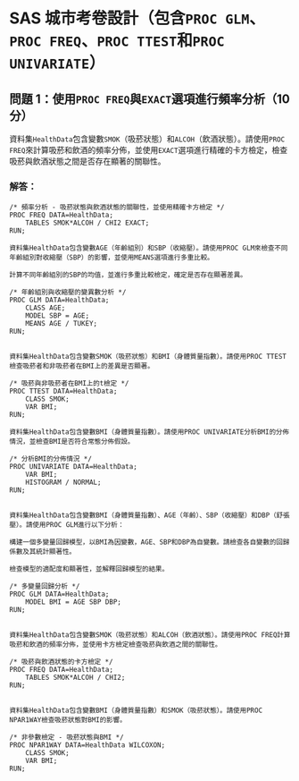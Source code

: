 # SAS 城市考卷設計（包含`PROC GLM`、`PROC FREQ`、`PROC TTEST`和`PROC UNIVARIATE`）

## 問題 1：使用`PROC FREQ`與`EXACT`選項進行頻率分析（10分）

資料集`HealthData`包含變數`SMOK`（吸菸狀態）和`ALCOH`（飲酒狀態）。請使用`PROC FREQ`來計算吸菸和飲酒的頻率分佈，並使用`EXACT`選項進行精確的卡方檢定，檢查吸菸與飲酒狀態之間是否存在顯著的關聯性。

### 解答：

```sas
/* 頻率分析 - 吸菸狀態與飲酒狀態的關聯性，並使用精確卡方檢定 */
PROC FREQ DATA=HealthData;
    TABLES SMOK*ALCOH / CHI2 EXACT;
RUN;

資料集HealthData包含變數AGE（年齡組別）和SBP（收縮壓）。請使用PROC GLM來檢查不同年齡組別對收縮壓（SBP）的影響，並使用MEANS選項進行多重比較。

計算不同年齡組別的SBP的均值，並進行多重比較檢定，確定是否存在顯著差異。

/* 年齡組別與收縮壓的變異數分析 */
PROC GLM DATA=HealthData;
    CLASS AGE;
    MODEL SBP = AGE;
    MEANS AGE / TUKEY;
RUN;


資料集HealthData包含變數SMOK（吸菸狀態）和BMI（身體質量指數）。請使用PROC TTEST檢查吸菸者和非吸菸者在BMI上的差異是否顯著。

/* 吸菸與非吸菸者在BMI上的t檢定 */
PROC TTEST DATA=HealthData;
    CLASS SMOK;
    VAR BMI;
RUN;

資料集HealthData包含變數BMI（身體質量指數）。請使用PROC UNIVARIATE分析BMI的分佈情況，並檢查BMI是否符合常態分佈假設。

/* 分析BMI的分佈情況 */
PROC UNIVARIATE DATA=HealthData;
    VAR BMI;
    HISTOGRAM / NORMAL;
RUN;


資料集HealthData包含變數BMI（身體質量指數）、AGE（年齡）、SBP（收縮壓）和DBP（舒張壓）。請使用PROC GLM進行以下分析：

構建一個多變量回歸模型，以BMI為因變數，AGE、SBP和DBP為自變數。請檢查各自變數的回歸係數及其統計顯著性。

檢查模型的適配度和顯著性，並解釋回歸模型的結果。

/* 多變量回歸分析 */
PROC GLM DATA=HealthData;
    MODEL BMI = AGE SBP DBP;
RUN;


資料集HealthData包含變數SMOK（吸菸狀態）和ALCOH（飲酒狀態）。請使用PROC FREQ計算吸菸和飲酒的頻率分佈，並使用卡方檢定檢查吸菸與飲酒之間的關聯性。

/* 吸菸與飲酒狀態的卡方檢定 */
PROC FREQ DATA=HealthData;
    TABLES SMOK*ALCOH / CHI2;
RUN;


資料集HealthData包含變數BMI（身體質量指數）和SMOK（吸菸狀態）。請使用PROC NPAR1WAY檢查吸菸狀態對BMI的影響。

/* 非參數檢定 - 吸菸狀態與BMI */
PROC NPAR1WAY DATA=HealthData WILCOXON;
    CLASS SMOK;
    VAR BMI;
RUN;


